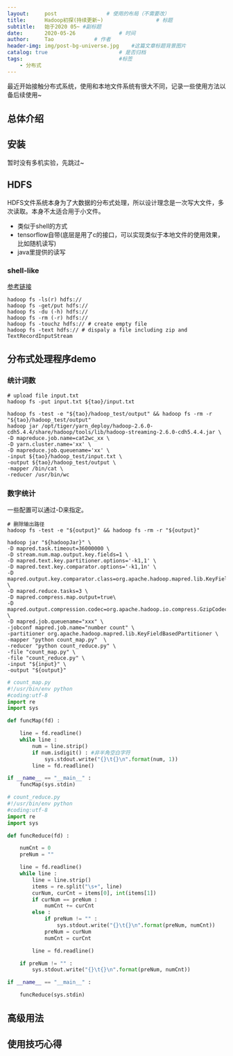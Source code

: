 ```yaml
---
layout:     post			    # 使用的布局（不需要改）
title:      Hadoop初探(持续更新~) 				# 标题 
subtitle:   始于2020 05~ #副标题
date:       2020-05-26 				# 时间
author:     Tao				# 作者
header-img: img/post-bg-universe.jpg 	#这篇文章标题背景图片
catalog: true 						# 是否归档
tags:								#标签
    - 分布式
---
```


最近开始接触分布式系统，使用和本地文件系统有很大不同，记录一些使用方法以备后续使用~

## 总体介绍

## 安装
暂时没有多机实验，先跳过~

## HDFS
HDFS文件系统本身为了大数据的分布式处理，所以设计理念是一次写大文件，多次读取。本身不太适合用于小文件。
- 类似于shell的方式
- tensorflow自带(底层是用了c的接口，可以实现类似于本地文件的使用效果，比如随机读写)
- java里提供的读写

### shell-like
[参考链接](https://hadoop.apache.org/docs/r2.6.0/hadoop-project-dist/hadoop-common/FileSystemShell.html#du)
```shell
hadoop fs -ls(r) hdfs://
hadoop fs -get/put hdfs://
hadoop fs -du (-h) hdfs://
hadoop fs -rm (-r) hdfs://
hadoop fs -touchz hdfs:// # create empty file
hadoop fs -text hdfs:// # dispaly a file including zip and TextRecordInputStream 
```

## 分布式处理程序demo
### 统计词数
```shell
# upload file input.txt
hadoop fs -put input.txt ${tao}/input.txt

hadoop fs -test -e "${tao}/hadoop_test/output" && hadoop fs -rm -r "${tao}/hadoop_test/output"
hadoop jar /opt/tiger/yarn_deploy/hadoop-2.6.0-cdh5.4.4/share/hadoop/tools/lib/hadoop-streaming-2.6.0-cdh5.4.4.jar \
-D mapreduce.job.name=cat2wc_xx \
-D yarn.cluster.name='xx' \
-D mapreduce.job.queuename='xx' \
-input ${tao}/hadoop_test/input.txt \
-output ${tao}/hadoop_test/output \
-mapper /bin/cat \
-reducer /usr/bin/wc
```

### 数字统计
一些配置可以通过-D来指定。
```
# 删除输出路径
hadoop fs -test -e "${output}" && hadoop fs -rm -r "${output}"

hadoop jar "${hadoopJar}" \
-D mapred.task.timeout=36000000 \
-D stream.num.map.output.key.fields=1 \
-D mapred.text.key.partitioner.options='-k1,1' \
-D mapred.text.key.comparator.options='-k1,1n' \
-D mapred.output.key.comparator.class=org.apache.hadoop.mapred.lib.KeyFieldBasedComparator \
-D mapred.reduce.tasks=3 \
-D mapred.compress.map.output=true\
-D mapred.output.compression.codec=org.apache.hadoop.io.compress.GzipCodec \
-D mapred.job.queuename="xxx" \
-jobconf mapred.job.name="number count" \
-partitioner org.apache.hadoop.mapred.lib.KeyFieldBasedPartitioner \
-mapper "python count_map.py"  \
-reducer "python count_reduce.py" \
-file "count_map.py" \
-file "count_reduce.py" \
-input "${input}" \
-output "${output}"
```
```python
# count_map.py
#!/usr/bin/env python
#coding:utf-8
import re
import sys

def funcMap(fd) :

    line = fd.readline()
    while line :
        num = line.strip()
        if num.isdigit() : #非半角空白字符
            sys.stdout.write("{}\t{}\n".format(num, 1))
        line = fd.readline()

if __name__ == "__main__" :
    funcMap(sys.stdin)
```
```python
# count_reduce.py
#!/usr/bin/env python
#coding:utf-8
import re
import sys

def funcReduce(fd) :

    numCnt = 0
    preNum = ""

    line = fd.readline()
    while line :
        line = line.strip()
        items = re.split("\s+", line)
        curNum, curCnt = items[0], int(items[1])
        if curNum == preNum :
            numCnt += curCnt
        else :
            if preNum != "" :
                sys.stdout.write("{}\t{}\n".format(preNum, numCnt))
            preNum = curNum
            numCnt = curCnt

        line = fd.readline()

    if preNum != "" :
        sys.stdout.write("{}\t{}\n".format(preNum, numCnt))

if __name__ == "__main__" :

    funcReduce(sys.stdin)
```
## 高级用法

## 使用技巧心得